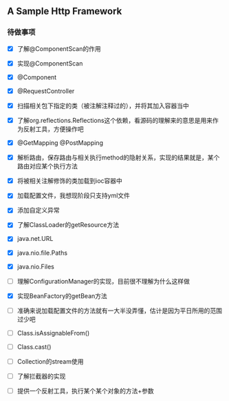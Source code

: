 ## A Sample Http Framework

### 待做事项

- [x] 了解@ComponentScan的作用
- [x] 实现@ComponentScan
- [x] @Component
- [x] @RequestController
- [x] 扫描相关包下指定的类（被注解注释过的），并将其加入容器当中
- [x] 了解org.reflections.Reflections这个依赖，看源码的理解来的意思是用来作为反射工具，方便操作吧
- [x] @GetMapping @PostMapping
- [x] 解析路由，保存路由与相关执行method的隐射关系，实现的结果就是，某个路由对应某个执行方法
- [x] 将被相关注解修饰的类加载到ioc容器中
- [x] 加载配置文件，我想现阶段只支持yml文件
- [x] 添加自定义异常
- [x] 了解ClassLoader的getResource方法
- [x] java.net.URL
- [x] java.nio.file.Paths
- [x] java.nio.Files
- [ ] 理解ConfigurationManager的实现，目前很不理解为什么这样做
- [x] 实现BeanFactory的getBean方法
- [ ] 准确来说加载配置文件的方法就有一大半没弄懂，估计是因为平日所用的范围过少吧
- [ ] Class.isAssignableFrom()
- [ ] Class.cast()
- [ ] Collection的stream使用
- [ ] 了解拦截器的实现
- [ ] 提供一个反射工具，执行某个某个对象的方法+参数

